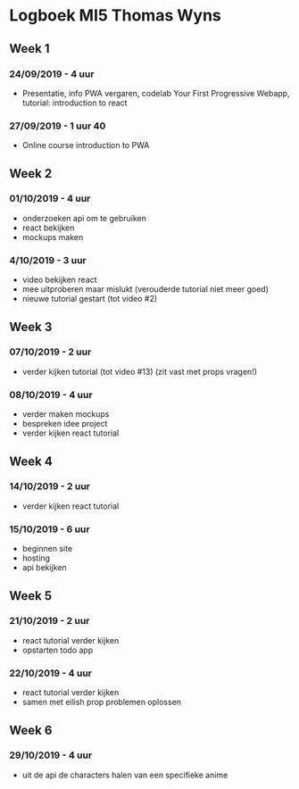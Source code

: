 # Logboek MI5 Thomas Wyns

## Week 1 
### 24/09/2019 - 4 uur
* Presentatie, info PWA vergaren, codelab Your First Progressive Webapp, tutorial: introduction to react

### 27/09/2019 - 1 uur 40
* Online course introduction to PWA

## Week 2
### 01/10/2019 - 4 uur
* onderzoeken api om te gebruiken
* react bekijken
* mockups maken

### 4/10/2019 - 3 uur
* video bekijken react
* mee uitproberen maar mislukt (verouderde tutorial niet meer goed)
* nieuwe tutorial gestart (tot video #2)

## Week 3
### 07/10/2019 - 2 uur
* verder kijken tutorial (tot video #13) (zit vast met props vragen!)

### 08/10/2019 - 4 uur
* verder maken mockups
* bespreken idee project
* verder kijken react tutorial

## Week 4
### 14/10/2019 - 2 uur
* verder kijken react tutorial
### 15/10/2019 - 6 uur
* beginnen site
* hosting
* api bekijken

## Week 5
### 21/10/2019 - 2 uur
* react tutorial verder kijken
* opstarten todo app

### 22/10/2019 - 4 uur
* react tutorial verder kijken
* samen met eilish prop problemen oplossen

## Week 6
### 29/10/2019 - 4 uur
* uit de api de characters halen van een specifieke anime

